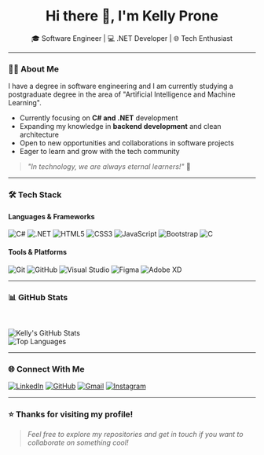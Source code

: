 <h1 align="center">Hi there 👋, I'm Kelly Prone</h1>

<p align="center">
  🎓 Software Engineer | 💻 .NET Developer | 🌐 Tech Enthusiast
</p>

---

### 👩‍💻 About Me

I have a degree in software engineering and I am currently studying a postgraduate degree in the area of ​​"Artificial Intelligence and Machine Learning".

- Currently focusing on **C# and .NET** development
- Expanding my knowledge in **backend development** and clean architecture
- Open to new opportunities and collaborations in software projects
- Eager to learn and grow with the tech community

> *"In technology, we are always eternal learners!"* 🌟

---

### 🛠️ Tech Stack

#### Languages & Frameworks
![C#](https://img.shields.io/badge/C%23-239120?style=for-the-badge&logo=c-sharp&logoColor=white)
![.NET](https://img.shields.io/badge/.NET-512BD4?style=for-the-badge&logo=dotnet&logoColor=white)
![HTML5](https://img.shields.io/badge/HTML5-E34F26?style=for-the-badge&logo=html5&logoColor=white)
![CSS3](https://img.shields.io/badge/CSS3-1572B6?style=for-the-badge&logo=css3&logoColor=white)
![JavaScript](https://img.shields.io/badge/JavaScript-F7DF1E?style=for-the-badge&logo=javascript&logoColor=black)
![Bootstrap](https://img.shields.io/badge/Bootstrap-7952B3?style=for-the-badge&logo=bootstrap&logoColor=white)
![C](https://img.shields.io/badge/C-00599C?style=for-the-badge&logo=c&logoColor=white)


#### Tools & Platforms
![Git](https://img.shields.io/badge/Git-F05032?style=for-the-badge&logo=git&logoColor=white)
![GitHub](https://img.shields.io/badge/GitHub-181717?style=for-the-badge&logo=github&logoColor=white)
![Visual Studio](https://img.shields.io/badge/Visual%20Studio-5C2D91?style=for-the-badge&logo=visualstudio&logoColor=white)
![Figma](https://img.shields.io/badge/Figma-F24E1E?style=for-the-badge&logo=figma&logoColor=white)
![Adobe XD](https://img.shields.io/badge/Adobe%20XD-FF61F6?style=for-the-badge&logo=adobe-xd&logoColor=white)

---

### 📊 GitHub Stats
<br>
<p align="left">
  <img src="https://github-readme-stats.vercel.app/api?username=Kelly-Prone&show_icons=true&theme=dracula" alt="Kelly's GitHub Stats"/>
  <br>
  <img src="https://github-readme-stats.vercel.app/api/top-langs/?username=Kelly-Prone&layout=compact&theme=dracula" alt="Top Languages"/>
</p>

---

### 🌐 Connect With Me

[![LinkedIn](https://img.shields.io/badge/KellyProne-blue?style=for-the-badge&logo=linkedin&logoColor=white)](https://www.linkedin.com/in/kelly-prone/)
[![GitHub](https://img.shields.io/badge/GitHub-000?style=for-the-badge&logo=github&logoColor=white)](https://github.com/Kelly-Prone)
[![Gmail](https://img.shields.io/badge/Gmail-D14836?style=for-the-badge&logo=gmail&logoColor=white)](mailto:kelly.prone2@gmail.com)
[![Instagram](https://img.shields.io/badge/@kellyprone-purple?style=for-the-badge&logo=instagram&logoColor=white)](https://instagram.com/kelly_prone)

---

### ⭐ Thanks for visiting my profile!

> _Feel free to explore my repositories and get in touch if you want to collaborate on something cool!_

